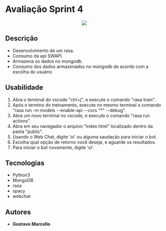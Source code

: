 # Avaliação Sprint 4
<p align="center"><img src = "https://kanto.legiaodosherois.com.br/w760-h398-cfill/wp-content/uploads/2019/12/legiao_RZ8tuWfaV2dYPDrnq49lIL0pcCJ7T3E_vAjgQUoxHh.png.jpeg"></p>

## Descrição
- Desenvolvimento de um rasa.
- Consumo da api SWAPI.
- Armazena os dados no mongodb.
- Consumo dos dados armazenados no mongodb de acordo com a escolha do usuário

## Usabilidade
1. Abra o terminal do vscode "ctrl+j", e execute o comando "rasa train".
2. Após o termino do treinamento, execute no mesmo terminal o comando "rasa run -m models --enable-api --cors "*" --debug".
3. Abra um novo terminal no vscode, e execute o comando "rasa run actions".
4. Abra em seu navegador o arquivo "index.html" localizado dentro da pasta "public".
5. Usando o Web Chat, digite 'oi' ou alguma saudação para iniciar o bot.
6. Escolha qual opção de retorno você deseja, e aguarde os resultados.
7. Para iniciar o bot novamente, digite 'oi'.

## Tecnologias 
- Python3
- MongoDB
- rasa
- spacy
- webchat

## Autores
- <b>Gustavo Marcello</b>
